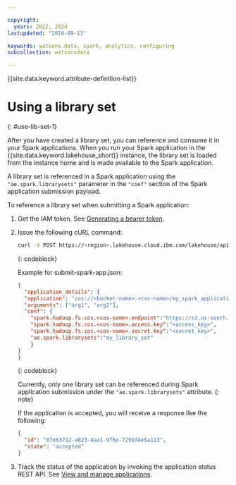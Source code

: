 ```yaml
---

copyright:
  years: 2022, 2024
lastupdated: "2024-09-13"

keywords: watsonx.data, spark, analytics, configuring
subcollection: watsonxdata

---
```


{{site.data.keyword.attribute-definition-list}}

# Using a library set
{: #use-lib-set-1}

After you have created a library set, you can reference and consume it in your Spark applications. When you run your Spark application in the {{site.data.keyword.lakehouse_short}} instance, the library set is loaded from the instance home and is made available to the Spark application.


A library set is referenced in a Spark application using the `"ae.spark.librarysets"` parameter in the `"conf"` section of the Spark application submission payload.

To reference a library set when submitting a Spark application:

1. Get the IAM token. See [Generating a bearer token](https://cloud.ibm.com/apidocs/watsonxdata#authentication).
1. Issue the following cURL command:
    ```sh
    curl -X POST https://<region>.lakehouse.cloud.ibm.com/lakehouse/api/v2/spark_engines/<spark_engine_id>/applications --header "Authorization: Bearer <IAM token>" -H "content-type: application/json"  -d @submit-spark-app.json
    ```
    {: codeblock}

    Example for submit-spark-app.json:
    ```json
    {
      "application_details": {
      "application": "cos://<bucket-name>.<cos-name>/my_spark_application.py",
      "arguments": ["arg1", "arg2"],
      "conf": {
        "spark.hadoop.fs.cos.<cos-name>.endpoint":"https://s3.us-south.cloud-object-storage.appdomain.cloud",
        "spark.hadoop.fs.cos.<cos-name>.access.key":"<access_key>",
        "spark.hadoop.fs.cos.<cos-name>.secret.key":"<secret_key>",
        "ae.spark.librarysets":"my_library_set"
        }
    }
    }
    ```
    {: codeblock}


    Currently, only one library set can be referenced during Spark application submission under the `"ae.spark.librarysets"` attribute.
    {: note}

    If the application is accepted, you will receive a response like the following:
    ```json
    {
      "id": "87e63712-a823-4aa1-9f6e-7291d4e5a113",
      "state": "accepted"
    }
    ```

1. Track the status of the application by invoking the application status REST API. See [View and manage applications](watsonxdata?topic=watsonxdata-mng_appltn).
